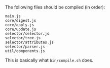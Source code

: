 The following files should be compiled (in order):
```
main.js
core/digest.js
core/apply.js
core/update.js
selector/selector.js
selector/tree.js
selector/attributes.js
selector/parser.js
util/components.js
```

This is basically what ``bin/compile.sh`` does.
